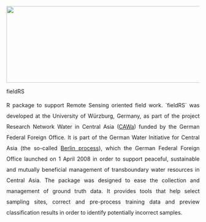 </br>
<a href="http://www.cawa-project.net//"><img width="1000" height="200" src="http://www.cawa-project.net/typo3conf/ext/cawa_website/Resources/Public/Images/cawa_logo.png"></a>
</br>

fieldRS
<p align="justify" style="line-height:200%;">
R package to support Remote Sensing oriented field work. `fieldRS` was developed at the University of Würzburg, Germany, as part of the project Research Network Water in Central Asia (<a href="http://www.cawa-project.net/">CAWa</a>) funded by the German Federal Foreign Office. It is part of the German Water Initiative for Central Asia (the so-called <a href="http://waterca.org/en/the-berlin-process/">Berlin process</a>), which the German Federal Foreign Office launched on 1 April 2008 in order to support peaceful, sustainable and mutually beneficial management of transboundary water resources in Central Asia. The package was designed to ease the collection and management of ground truth data. It provides tools that help select sampling sites, correct and pre-process training data and preview classification results in order to identify potentially incorrect samples.
</p>
